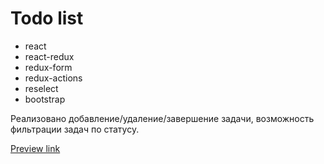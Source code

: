 # Todo list
* react
* react-redux
* redux-form
* redux-actions
* reselect
* bootstrap

Реализовано добавление/удаление/завершение задачи, возможность фильтрации задач по статусу.

[Preview link](http://utopian-knowledge.surge.sh)